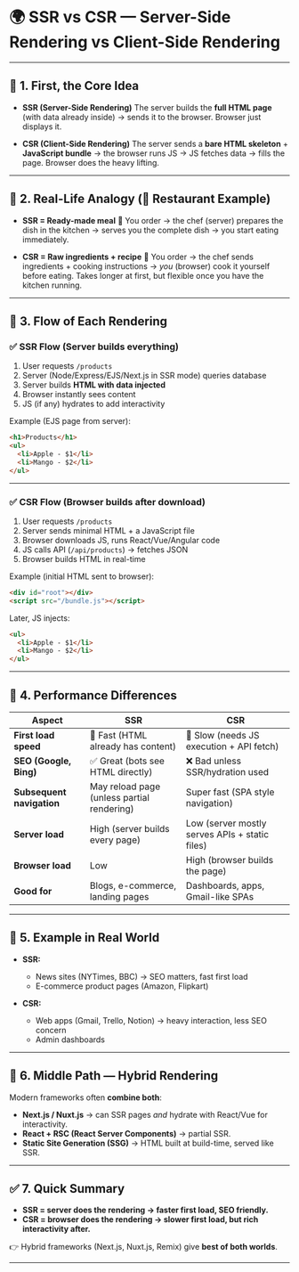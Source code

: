 
# 🌍 SSR vs CSR — Server-Side Rendering vs Client-Side Rendering

---

## 🔹 1. First, the Core Idea

* **SSR (Server-Side Rendering)**
  The server builds the **full HTML page** (with data already inside) → sends it to the browser.
  Browser just displays it.

* **CSR (Client-Side Rendering)**
  The server sends a **bare HTML skeleton** + **JavaScript bundle** → the browser runs JS → JS fetches data → fills the page.
  Browser does the heavy lifting.

---

## 🔹 2. Real-Life Analogy (🍴 Restaurant Example)

* **SSR = Ready-made meal** 🍱
  You order → the chef (server) prepares the dish in the kitchen → serves you the complete dish → you start eating immediately.

* **CSR = Raw ingredients + recipe** 🥗
  You order → the chef sends ingredients + cooking instructions → *you* (browser) cook it yourself before eating. Takes longer at first, but flexible once you have the kitchen running.

---

## 🔹 3. Flow of Each Rendering

### ✅ SSR Flow (Server builds everything)

1. User requests `/products`
2. Server (Node/Express/EJS/Next.js in SSR mode) queries database
3. Server builds **HTML with data injected**
4. Browser instantly sees content
5. JS (if any) hydrates to add interactivity

Example (EJS page from server):

```html
<h1>Products</h1>
<ul>
  <li>Apple - $1</li>
  <li>Mango - $2</li>
</ul>
```

---

### ✅ CSR Flow (Browser builds after download)

1. User requests `/products`
2. Server sends minimal HTML + a JavaScript file
3. Browser downloads JS, runs React/Vue/Angular code
4. JS calls API (`/api/products`) → fetches JSON
5. Browser builds HTML in real-time

Example (initial HTML sent to browser):

```html
<div id="root"></div>
<script src="/bundle.js"></script>
```

Later, JS injects:

```html
<ul>
  <li>Apple - $1</li>
  <li>Mango - $2</li>
</ul>
```

---

## 🔹 4. Performance Differences

| Aspect                    | **SSR**                                    | **CSR**                                        |
| ------------------------- | ------------------------------------------ | ---------------------------------------------- |
| **First load speed**      | 🚀 Fast (HTML already has content)         | 🐢 Slow (needs JS execution + API fetch)       |
| **SEO (Google, Bing)**    | ✅ Great (bots see HTML directly)           | ❌ Bad unless SSR/hydration used                |
| **Subsequent navigation** | May reload page (unless partial rendering) | Super fast (SPA style navigation)              |
| **Server load**           | High (server builds every page)            | Low (server mostly serves APIs + static files) |
| **Browser load**          | Low                                        | High (browser builds the page)                 |
| **Good for**              | Blogs, e-commerce, landing pages           | Dashboards, apps, Gmail-like SPAs              |

---

## 🔹 5. Example in Real World

* **SSR:**

  * News sites (NYTimes, BBC) → SEO matters, fast first load
  * E-commerce product pages (Amazon, Flipkart)

* **CSR:**

  * Web apps (Gmail, Trello, Notion) → heavy interaction, less SEO concern
  * Admin dashboards

---

## 🔹 6. Middle Path — Hybrid Rendering

Modern frameworks often **combine both**:

* **Next.js / Nuxt.js** → can SSR pages *and* hydrate with React/Vue for interactivity.
* **React + RSC (React Server Components)** → partial SSR.
* **Static Site Generation (SSG)** → HTML built at build-time, served like SSR.

---

## ✅ 7. Quick Summary

* **SSR = server does the rendering → faster first load, SEO friendly.**
* **CSR = browser does the rendering → slower first load, but rich interactivity after.**

👉 Hybrid frameworks (Next.js, Nuxt.js, Remix) give **best of both worlds**.

---